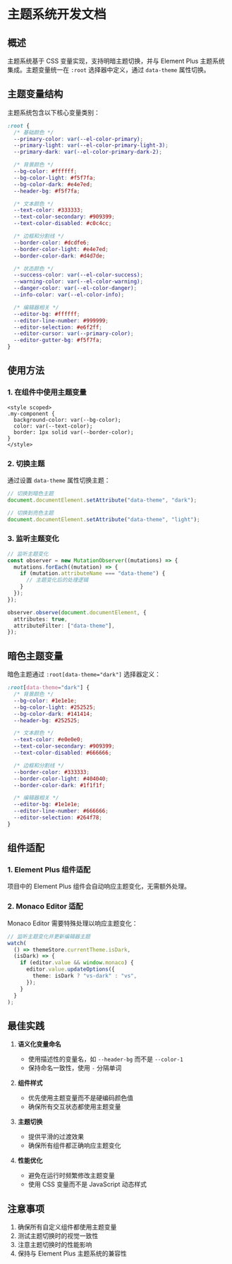 # 主题系统开发文档

## 概述

主题系统基于 CSS 变量实现，支持明暗主题切换，并与 Element Plus 主题系统集成。主题变量统一在 `:root` 选择器中定义，通过 `data-theme` 属性切换。

## 主题变量结构

主题系统包含以下核心变量类别：

```css
:root {
  /* 基础颜色 */
  --primary-color: var(--el-color-primary);
  --primary-light: var(--el-color-primary-light-3);
  --primary-dark: var(--el-color-primary-dark-2);

  /* 背景颜色 */
  --bg-color: #ffffff;
  --bg-color-light: #f5f7fa;
  --bg-color-dark: #e4e7ed;
  --header-bg: #f5f7fa;

  /* 文本颜色 */
  --text-color: #333333;
  --text-color-secondary: #909399;
  --text-color-disabled: #c0c4cc;

  /* 边框和分割线 */
  --border-color: #dcdfe6;
  --border-color-light: #e4e7ed;
  --border-color-dark: #d4d7de;

  /* 状态颜色 */
  --success-color: var(--el-color-success);
  --warning-color: var(--el-color-warning);
  --danger-color: var(--el-color-danger);
  --info-color: var(--el-color-info);

  /* 编辑器相关 */
  --editor-bg: #ffffff;
  --editor-line-number: #999999;
  --editor-selection: #e6f2ff;
  --editor-cursor: var(--primary-color);
  --editor-gutter-bg: #f5f7fa;
}
```

## 使用方法

### 1. 在组件中使用主题变量

```vue
<style scoped>
.my-component {
  background-color: var(--bg-color);
  color: var(--text-color);
  border: 1px solid var(--border-color);
}
</style>
```

### 2. 切换主题

通过设置 `data-theme` 属性切换主题：

```typescript
// 切换到暗色主题
document.documentElement.setAttribute("data-theme", "dark");

// 切换到亮色主题
document.documentElement.setAttribute("data-theme", "light");
```

### 3. 监听主题变化

```typescript
// 监听主题变化
const observer = new MutationObserver((mutations) => {
  mutations.forEach((mutation) => {
    if (mutation.attributeName === "data-theme") {
      // 主题变化后的处理逻辑
    }
  });
});

observer.observe(document.documentElement, {
  attributes: true,
  attributeFilter: ["data-theme"],
});
```

## 暗色主题变量

暗色主题通过 `:root[data-theme="dark"]` 选择器定义：

```css
:root[data-theme="dark"] {
  /* 背景颜色 */
  --bg-color: #1e1e1e;
  --bg-color-light: #252525;
  --bg-color-dark: #141414;
  --header-bg: #252525;

  /* 文本颜色 */
  --text-color: #e0e0e0;
  --text-color-secondary: #909399;
  --text-color-disabled: #666666;

  /* 边框和分割线 */
  --border-color: #333333;
  --border-color-light: #404040;
  --border-color-dark: #1f1f1f;

  /* 编辑器相关 */
  --editor-bg: #1e1e1e;
  --editor-line-number: #666666;
  --editor-selection: #264f78;
}
```

## 组件适配

### 1. Element Plus 组件适配

项目中的 Element Plus 组件会自动响应主题变化，无需额外处理。

### 2. Monaco Editor 适配

Monaco Editor 需要特殊处理以响应主题变化：

```typescript
// 监听主题变化并更新编辑器主题
watch(
  () => themeStore.currentTheme.isDark,
  (isDark) => {
    if (editor.value && window.monaco) {
      editor.value.updateOptions({
        theme: isDark ? "vs-dark" : "vs",
      });
    }
  }
);
```

## 最佳实践

1. **语义化变量命名**

   - 使用描述性的变量名，如 `--header-bg` 而不是 `--color-1`
   - 保持命名一致性，使用 `-` 分隔单词

2. **组件样式**

   - 优先使用主题变量而不是硬编码颜色值
   - 确保所有交互状态都使用主题变量

3. **主题切换**

   - 提供平滑的过渡效果
   - 确保所有组件都正确响应主题变化

4. **性能优化**
   - 避免在运行时频繁修改主题变量
   - 使用 CSS 变量而不是 JavaScript 动态样式

## 注意事项

1. 确保所有自定义组件都使用主题变量
2. 测试主题切换时的视觉一致性
3. 注意主题切换时的性能影响
4. 保持与 Element Plus 主题系统的兼容性
